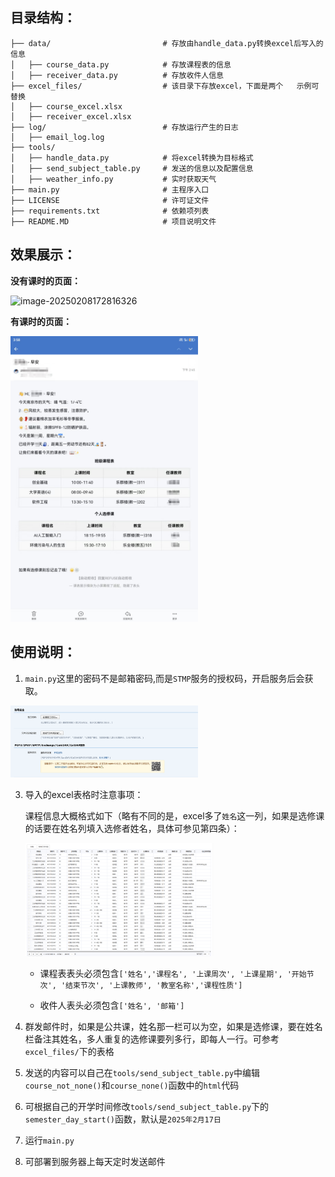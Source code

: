 ## 目录结构：

```
├── data/                         # 存放由handle_data.py转换excel后写入的信息
│   ├── course_data.py            # 存放课程表的信息 
│   ├── receiver_data.py          # 存放收件人信息
├── excel_files/                  # 该目录下存放excel，下面是两个	示例可替换
│   ├── course_excel.xlsx					
│   ├── receiver_excel.xlsx					
├── log/                          # 存放运行产生的日志
│   ├── email_log.log
├── tools/													
│   ├── handle_data.py            # 将excel转换为目标格式
│   ├── send_subject_table.py     # 发送的信息以及配置信息
│   ├── weather_info.py           # 实时获取天气
├── main.py                       # 主程序入口
├── LICENSE                       # 许可证文件
├── requirements.txt              # 依赖项列表
├── README.MD                     # 项目说明文件
```

## 效果展示：

**没有课时的页面：**

<img src="https://github.com/user-attachments/assets/e020fec6-c313-43b1-882d-5749ede2485b" alt="image-20250208172816326" width="300" />


**有课时的页面：**

<img src="https://github.com/userwkx/sendClassSchedule/blob/main/image/image-20250208172816326.png" alt="image-20250208172816326" width="300" />

## 使用说明：

1. `main.py`这里的密码不是邮箱密码,而是`STMP`服务的授权码，开启服务后会获取。
   
<img src="https://github.com/userwkx/sendClassSchedule/blob/main/image/image-20250208170702700.png" alt="image-20250208172816326" width="300" />

3. 导入的excel表格时注意事项：
   
   课程信息大概格式如下（略有不同的是，excel多了`姓名`这一列，如果是选修课的话要在姓名列填入选修者姓名，具体可参见第四条）：

   <img src="https://github.com/userwkx/sendClassSchedule/blob/main/image/image-20250208190314.png" alt="image-20250208172816326" width="300" />
 
   - 课程表表头必须包含`['姓名','课程名', '上课周次', '上课星期', '开始节次', '结束节次', '上课教师', '教室名称','课程性质']`

   - 收件人表头必须包含`['姓名', '邮箱']`

5. 群发邮件时，如果是公共课，姓名那一栏可以为空，如果是选修课，要在姓名栏备注其姓名，多人重复的选修课要列多行，即每人一行。可参考`excel_files/`下的表格

6. 发送的内容可以自己在`tools/send_subject_table.py`中编辑`course_not_none()`和`course_none()`函数中的`html`代码

7. 可根据自己的开学时间修改`tools/send_subject_table.py`下的`semester_day_start()`函数，默认是`2025年2月17日`
   
9. 运行`main.py`

10. 可部署到服务器上每天定时发送邮件
